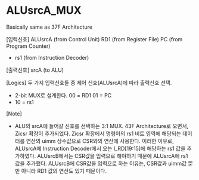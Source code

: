 # ALUsrcA_MUX
Basically same as 37F Architecture

[입력신호]
ALUsrcA (from Control Unit)
RD1     (from Register File)
PC      (from Program Counter)
+ rs1     (from Instruction Decoder)

[출력신호]
srcA    (to ALU)

[Logics]
두 가지 입력신호들 중 제어 신호(ALUsrcA)에 따라 출력신호 선택.
+ 2-bit MUX로 설계한다. 
00 = RD1
01 = PC
+ 10 = rs1

[Note]
+ ALU의 srcA에 들어갈 신호를 선택하는 3:1 MUX. 
43F Architecture로 오면서, Zicsr 확장이 추가되었다. 
Zicsr 확장에서 명령어의 rs1 비트 영역에 해당되는 데이터를 연산의 uimm 상수값으로 CSR와의 연산에 사용한다.
이러한 이유로, ALUsrcA에 Instruction Decoder에서 오는 I_RD[19:15]에 해당하는 rs1 값을 추가하였다.
ALUsrcB에서는 CSR값을 입력으로 해야하기 때문에 ALUsrcA에 rs1 값을 추가했다.
ALUsrcB에 CSR값을 입력으로 하는 이유는, CSR값과 uimm값 뿐만 아니라 RD1 값의 연산도 있기 때문이다. 
